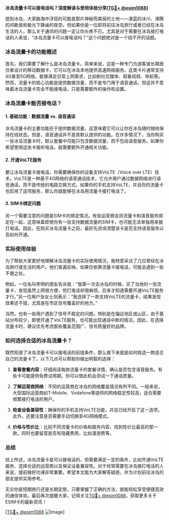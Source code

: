 **冰岛流量卡可以接电话吗？深度解读与使用体验分享[[TG💪+ @esim1088](https://t.me/s/esim1088)]**

提到冰岛，大家脑海中浮现的可能是那片神秘而美丽的土地——湛蓝的冰川、沸腾的间歇泉和极光下静谧的夜空。但如果你是一位即将前往冰岛旅行或者已经在冰岛生活的人，那么关于通讯的问题一定让你头疼不已。尤其是对于需要在冰岛接打电话的人来说，“冰岛流量卡可以接电话吗？”这个问题绝对是一个绕不开的话题。

### 冰岛流量卡的功能概述

首先，我们需要了解什么是冰岛流量卡。简单来说，这是一种专门为游客或长期居住者设计的移动数据卡，它可以在冰岛本地提供高速网络服务。这类卡片通常支持4G甚至5G网络，能够满足日常上网需求，比如刷社交媒体、观看视频、导航等。然而，流量卡的核心功能是提供数据流量，而不是专门用于语音通话。但这并不意味着冰岛流量卡完全不能接电话，只是需要额外的操作和设置。

### 冰岛流量卡能否接电话？

#### 1. 基础功能：数据流量 vs. 语音通话

冰岛流量卡的主要功能在于提供数据流量，这意味着它可以让你在冰岛随时随地保持在线状态。但是，语音通话并不是其默认提供的功能。在许多情况下，当你购买一张冰岛流量卡时，默认套餐中可能只包含数据流量，而不包括语音服务。如果你希望使用这张卡接听电话，就需要额外开通相关功能。

#### 2. 开通VoLTE服务

要让冰岛流量卡接电话，你需要确保你的设备支持VoLTE（Voice over LTE）技术。VoLTE是一种基于4G网络的语音通话技术，它允许用户通过数据网络进行语音通话，而不是传统的电路交换方式。如果你的手机支持VoLTE，并且你的流量卡也启用了这项服务，那么你就能够在冰岛用流量卡接打电话了。

#### 3. SIM卡绑定问题

另一个需要注意的问题是SIM卡的绑定情况。有些运营商会将流量卡和语音服务绑定在一起，这意味着即使你有一张支持数据流量的SIM卡，也可能无法单独用来接打电话。因此，在购买冰岛流量卡之前，最好先咨询清楚该卡是否支持语音服务以及如何开通。

### 实际使用体验

为了帮助大家更好地理解冰岛流量卡的实际使用情况，我特意采访了几位曾经在冰岛旅行或生活的用户。他们普遍反映，如果仅依靠流量卡接电话，可能会遇到一些不便之处。

例如，一位名叫李明的朋友告诉我：“我第一次去冰岛的时候，买了当地的一张流量卡，发现虽然上网很方便，但打电话却很麻烦。后来才知道需要开通VoLTE服务才行。”另一位用户张女士则表示：“我选择了一款支持VoLTE的流量卡，结果发现效果还不错，尤其是在市区信号覆盖好的地方。”

当然，也有一些用户遇到了信号不稳定的问题。特别是在偏远地区或山区，由于基站分布较少，即使开通了VoLTE服务，也可能出现通话中断的情况。因此，在选择流量卡时，建议优先考虑那些覆盖范围广、信号质量好的品牌。

### 如何选择合适的冰岛流量卡？

既然知道了冰岛流量卡可以接电话的前提条件，那么接下来就是如何挑选一款适合自己的流量卡了。以下几点可以帮助你做出明智的选择：

1. **查看套餐内容**：仔细阅读每款流量卡的套餐详情，确认是否包含语音服务。有些卡可能提供免费试用期，你可以借此机会测试一下通话质量。

2. **了解运营商网络**：不同的运营商在冰岛的网络覆盖情况有所不同。一般来说，大型国际运营商如T-Mobile、Vodafone等提供的网络稳定性较高，适合需要频繁接打电话的用户。

3. **检查设备兼容性**：确保你的手机支持VoLTE功能，并且已经开启了这一选项。此外，还要注意是否需要手动切换至4G网络模式。

4. **价格与性价比**：比较不同流量卡的价格和服务内容，找到性价比最高的那一款。同时也要留意是否有隐藏费用，比如漫游费等。

### 总结

综上所述，冰岛流量卡是可以接电话的，但需要满足一定的条件，比如开通VoLTE服务、选择合适的运营商以及保证设备兼容性。对于经常需要在冰岛接打电话的人来说，提前做好功课非常重要。希望本文能为大家解答疑惑，并为计划前往冰岛的朋友提供实用参考。

无论你是短期旅行还是长期定居，只要掌握了正确的方法，就能轻松享受便捷高效的通信体验。最后再次提醒大家，记得关注[TG💪+ @esim1088](https://t.me/s/esim1088)，获取更多关于ESIM卡的最新资讯！

[[TG💪+ @esim1088](https://t.me/s/esim1088) ![Image](https://i.postimg.cc/4NQfJmqS/Snipaste-2025-05-13-00-14-12.png)]